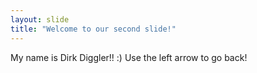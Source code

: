 ```yaml
---
layout: slide
title: "Welcome to our second slide!"
---
```

My name is Dirk Diggler!!  :)
Use the left arrow to go back!

